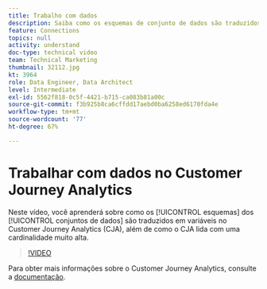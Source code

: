 ```yaml
---
title: Trabalho com dados
description: Saiba como os esquemas de conjunto de dados são traduzidos em variáveis no Adobe Customer Journey Analytics, bem como como o CJA lida com uma cardinalidade muito alta.
feature: Connections
topics: null
activity: understand
doc-type: technical video
team: Technical Marketing
thumbnail: 32112.jpg
kt: 3964
role: Data Engineer, Data Architect
level: Intermediate
exl-id: 5562f818-0c5f-4421-b715-ca083b81a00c
source-git-commit: f3b925b8ca6cffdd17aebd0ba6258ed6170fda4e
workflow-type: tm+mt
source-wordcount: '77'
ht-degree: 67%

---
```


# Trabalhar com dados no Customer Journey Analytics

Neste vídeo, você aprenderá sobre como os [!UICONTROL esquemas] dos [!UICONTROL conjuntos de dados] são traduzidos em variáveis no Customer Journey Analytics (CJA), além de como o CJA lida com uma cardinalidade muito alta.

>[!VIDEO](https://video.tv.adobe.com/v/32112/?quality=12)

Para obter mais informações sobre o Customer Journey Analytics, consulte a [documentação](https://docs.adobe.com/content/help/pt-BR/analytics-platform/using/cja-landing.html).
